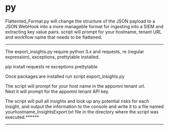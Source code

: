 # py


Flattented_Format.py will change the structure of the JSON payload to a JSON WebHook into
a more manageble format for ingesting into a SIEM and extracting key value pairs.
script will prompt for your hostname, tenant URL and workflow name that needs to be 
flattened.

*****************
The export_insights.py require python 3.x and requests, re (regular expression), 
exceptions, prettytable installed.

pip install requests re exceptions prettytable

Once packages are installed run script export_insights.py

The script will prompt for your host name in the appomni tenant url.  
Next it will prompt for the appomni tenant API key.

The script will pull all insights and look up any potential risks for each insight,
and output the information to the console and write it to a file named 
yourhostname_InsightsExport.txt file in the directory where the script was executed.******
******************